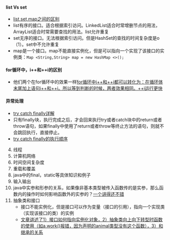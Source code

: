 #### list Vs set
- [list,set,map之间的区别](https://www.cnblogs.com/IvesHe/p/6108933.html)
- list有序的接口。适合根据索引访问。LinkedList适合时常增删节点的用法，ArrayList适合时常需要查找的用法。list允许重复
- set无序的接口。无法根据索引访问。但是HashSet的查找的时间复杂度是o（1）。set中不允许重复
- map是一个接口。map不能直接实例化，但是可以指向一个实现了该接口的实例类：`Map <String,String> map = new HashMap <>();`

#### for循环中，i++和++i的区别
- 他们两个在for循环中的效果一样[for循环中i++和++i都可以转化为：在循环体末尾加上语句i++和++i。所以等到判断的时候，两者效果相同。++i运行更快](https://blog.csdn.net/github_37847975/article/details/77369851?depth_1-utm_source=distribute.pc_relevant.none-task-blog-BlogCommendFromBaidu-3&utm_source=distribute.pc_relevant.none-task-blog-BlogCommendFromBaidu-3)

#### 异常处理
- [try catch finally详解](https://blog.csdn.net/sugar_no1/article/details/88593255)
- 只有finally块，执行完成之后，才会回来执行try或者catch块中的return或者throw语句，如果finally中使用了return或者throw等终止方法的语句，则就不会跳回执行，直接停止。
- [try catch finally的执行顺序](https://blog.csdn.net/yuanmoxun0217/article/details/80939114?depth_1-utm_source=distribute.pc_relevant.none-task-blog-BlogCommendFromBaidu-9&utm_source=distribute.pc_relevant.none-task-blog-BlogCommendFromBaidu-9)


4. 线程
5. 计算机网络
6. 时间空间复杂度
7. 重载和覆盖
8. java中的final，static等具体知识和例子
9. 输入输出
10. java中实参和形参的关系，如果像非基本类型被传入函数传的是实参，那么函数内的操作时如何影响函数外的实参的？[一个讲得还不错](https://www.cnblogs.com/yaoruozi/p/8569906.html)
11. 抽象类和接口
    - 接口不能实例化，但是接口可以作为变量（接口的引用），指向一个实现类（实现该接口的类）的实例
    - [文章讲述了1）接口如何指向实例化对象，2）抽象类向上向下转型时函数的使用（如a.work()报错，因为声明的animal类型没有这个函数），3）和继承的关系](https://blog.csdn.net/Qiuzhongweiwei/article/details/80749258?depth_1-utm_source=distribute.pc_relevant.none-task-blog-BlogCommendFromBaidu-1&utm_source=distribute.pc_relevant.none-task-blog-BlogCommendFromBaidu-1)

